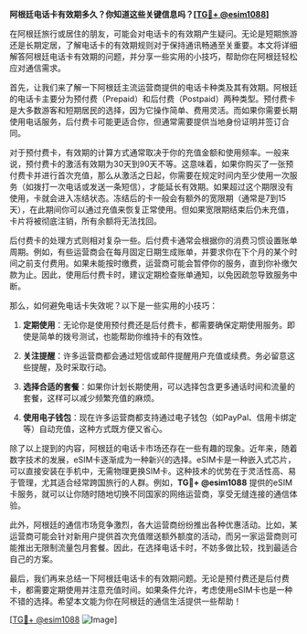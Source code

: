 **阿根廷电话卡有效期多久？你知道这些关键信息吗？[[TG💪+ @esim1088](https://t.me/s/esim1088)]**

在阿根廷旅行或居住的朋友，可能会对电话卡的有效期产生疑问。无论是短期旅游还是长期定居，了解电话卡的有效期规则对于保持通讯畅通至关重要。本文将详细解答阿根廷电话卡有效期的问题，并分享一些实用的小技巧，帮助你在阿根廷轻松应对通信需求。

首先，让我们来了解一下阿根廷主流运营商提供的电话卡种类及其有效期。阿根廷的电话卡主要分为预付费（Prepaid）和后付费（Postpaid）两种类型。预付费卡是大多数游客和短期居民的选择，因为它操作简单、费用灵活。而如果你需要长期使用电话服务，后付费卡可能更适合你，但通常需要提供当地身份证明并签订合同。

对于预付费卡，有效期的计算方式通常取决于你的充值金额和使用频率。一般来说，预付费卡的激活有效期为30天到90天不等。这意味着，如果你购买了一张预付费卡并进行首次充值，那么从激活之日起，你需要在规定时间内至少使用一次服务（如拨打一次电话或发送一条短信），才能延长有效期。如果超过这个期限没有使用，卡就会进入冻结状态。冻结后的卡一般会有额外的宽限期（通常是7到15天），在此期间你可以通过充值来恢复正常使用。但如果宽限期结束后仍未充值，卡片将被彻底注销，所有余额将无法找回。

后付费卡的处理方式则相对复杂一些。后付费卡通常会根据你的消费习惯设置账单周期。例如，有些运营商会在每月固定日期生成账单，并要求你在下个月的某个时间之前支付费用。如果未能按时缴费，运营商可能会暂停你的服务，直到你补缴欠款为止。因此，使用后付费卡时，建议定期检查账单通知，以免因疏忽导致服务中断。

那么，如何避免电话卡失效呢？以下是一些实用的小技巧：

1. **定期使用**：无论你是使用预付费还是后付费卡，都需要确保定期使用服务。即使是简单的拨号测试，也能帮助你维持卡的有效性。
   
2. **关注提醒**：许多运营商都会通过短信或邮件提醒用户充值或续费。务必留意这些提醒，及时采取行动。

3. **选择合适的套餐**：如果你计划长期使用，可以选择包含更多通话时间和流量的套餐，这样可以减少频繁充值的麻烦。

4. **使用电子钱包**：现在许多运营商都支持通过电子钱包（如PayPal、信用卡绑定等）自动充值，这种方式既方便又省心。

除了以上提到的内容，阿根廷的电话卡市场还存在一些有趣的现象。近年来，随着数字技术的发展，eSIM卡逐渐成为一种新兴的选择。eSIM卡是一种嵌入式芯片，可以直接安装在手机中，无需物理更换SIM卡。这种技术的优势在于灵活性高、易于管理，尤其适合经常跨国旅行的人群。例如，**TG💪+ @esim1088** 提供的eSIM卡服务，就可以让你随时随地切换不同国家的网络运营商，享受无缝连接的通信体验。

此外，阿根廷的通信市场竞争激烈，各大运营商纷纷推出各种优惠活动。比如，某运营商可能会针对新用户提供首次充值赠送额外额度的活动，而另一家运营商则可能推出无限制流量包月套餐。因此，在选择电话卡时，不妨多做比较，找到最适合自己的方案。

最后，我们再来总结一下阿根廷电话卡的有效期问题。无论是预付费还是后付费卡，都需要定期使用并注意充值时间。如果条件允许，考虑使用eSIM卡也是一种不错的选择。希望本文能为你在阿根廷的通信生活提供一些帮助！

[[TG💪+ @esim1088](https://t.me/s/esim1088) ![Image](https://i.postimg.cc/4NQfJmqS/Snipaste-2025-05-13-00-14-12.png)]